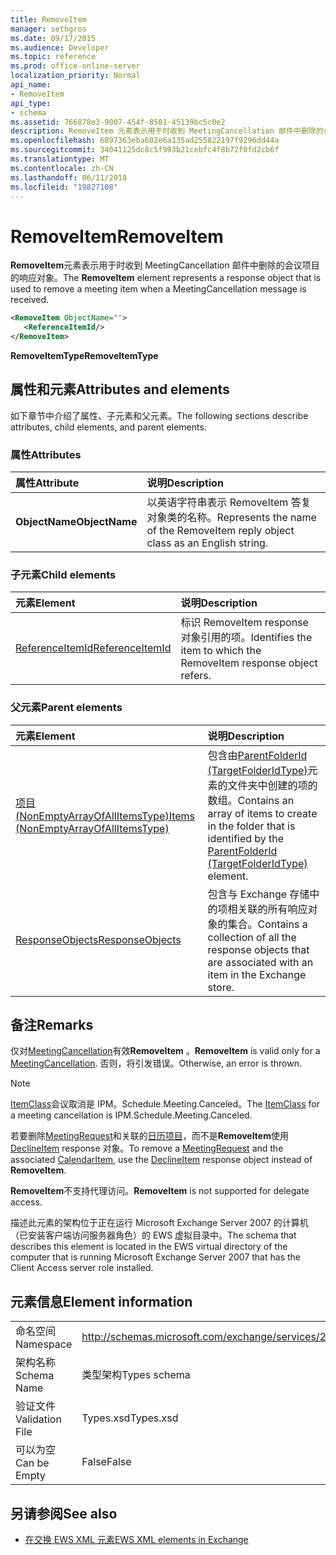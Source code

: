 ```yaml
---
title: RemoveItem
manager: sethgros
ms.date: 09/17/2015
ms.audience: Developer
ms.topic: reference
ms.prod: office-online-server
localization_priority: Normal
api_name:
- RemoveItem
api_type:
- schema
ms.assetid: 766878e3-9007-454f-8501-45139bc5c0e2
description: RemoveItem 元素表示用于时收到 MeetingCancellation 邮件中删除的会议项目的响应对象。
ms.openlocfilehash: 6897363eba602e6a135ad255822197f9296dd44a
ms.sourcegitcommit: 34041125dc8c5f993b21cebfc4f8b72f0fd2cb6f
ms.translationtype: MT
ms.contentlocale: zh-CN
ms.lasthandoff: 06/11/2018
ms.locfileid: "19827108"
---
```

# <a name="removeitem"></a><span data-ttu-id="68299-103">RemoveItem</span><span class="sxs-lookup"><span data-stu-id="68299-103">RemoveItem</span></span>

<span data-ttu-id="68299-104">**RemoveItem**元素表示用于时收到 MeetingCancellation 邮件中删除的会议项目的响应对象。</span><span class="sxs-lookup"><span data-stu-id="68299-104">The **RemoveItem** element represents a response object that is used to remove a meeting item when a MeetingCancellation message is received.</span></span> 
  
```xml
<RemoveItem ObjectName="">
   <ReferenceItemId/>
</RemoveItem>
```

 <span data-ttu-id="68299-105">**RemoveItemType**</span><span class="sxs-lookup"><span data-stu-id="68299-105">**RemoveItemType**</span></span>
## <a name="attributes-and-elements"></a><span data-ttu-id="68299-106">属性和元素</span><span class="sxs-lookup"><span data-stu-id="68299-106">Attributes and elements</span></span>

<span data-ttu-id="68299-107">如下章节中介绍了属性、子元素和父元素。</span><span class="sxs-lookup"><span data-stu-id="68299-107">The following sections describe attributes, child elements, and parent elements.</span></span>
  
### <a name="attributes"></a><span data-ttu-id="68299-108">属性</span><span class="sxs-lookup"><span data-stu-id="68299-108">Attributes</span></span>

|<span data-ttu-id="68299-109">**属性**</span><span class="sxs-lookup"><span data-stu-id="68299-109">**Attribute**</span></span>|<span data-ttu-id="68299-110">**说明**</span><span class="sxs-lookup"><span data-stu-id="68299-110">**Description**</span></span>|
|:-----|:-----|
|<span data-ttu-id="68299-111">**ObjectName**</span><span class="sxs-lookup"><span data-stu-id="68299-111">**ObjectName**</span></span> <br/> |<span data-ttu-id="68299-112">以英语字符串表示 RemoveItem 答复对象类的名称。</span><span class="sxs-lookup"><span data-stu-id="68299-112">Represents the name of the RemoveItem reply object class as an English string.</span></span>  <br/> |
   
### <a name="child-elements"></a><span data-ttu-id="68299-113">子元素</span><span class="sxs-lookup"><span data-stu-id="68299-113">Child elements</span></span>

|<span data-ttu-id="68299-114">**元素**</span><span class="sxs-lookup"><span data-stu-id="68299-114">**Element**</span></span>|<span data-ttu-id="68299-115">**说明**</span><span class="sxs-lookup"><span data-stu-id="68299-115">**Description**</span></span>|
|:-----|:-----|
|[<span data-ttu-id="68299-116">ReferenceItemId</span><span class="sxs-lookup"><span data-stu-id="68299-116">ReferenceItemId</span></span>](referenceitemid.md) <br/> |<span data-ttu-id="68299-117">标识 RemoveItem response 对象引用的项。</span><span class="sxs-lookup"><span data-stu-id="68299-117">Identifies the item to which the RemoveItem response object refers.</span></span>  <br/> |
   
### <a name="parent-elements"></a><span data-ttu-id="68299-118">父元素</span><span class="sxs-lookup"><span data-stu-id="68299-118">Parent elements</span></span>

|<span data-ttu-id="68299-119">**元素**</span><span class="sxs-lookup"><span data-stu-id="68299-119">**Element**</span></span>|<span data-ttu-id="68299-120">**说明**</span><span class="sxs-lookup"><span data-stu-id="68299-120">**Description**</span></span>|
|:-----|:-----|
|[<span data-ttu-id="68299-121">项目 (NonEmptyArrayOfAllItemsType)</span><span class="sxs-lookup"><span data-stu-id="68299-121">Items (NonEmptyArrayOfAllItemsType)</span></span>](items-nonemptyarrayofallitemstype.md) <br/> |<span data-ttu-id="68299-122">包含由[ParentFolderId (TargetFolderIdType)](parentfolderid-targetfolderidtype.md)元素的文件夹中创建的项的数组。</span><span class="sxs-lookup"><span data-stu-id="68299-122">Contains an array of items to create in the folder that is identified by the [ParentFolderId (TargetFolderIdType)](parentfolderid-targetfolderidtype.md) element.</span></span>  <br/> |
|[<span data-ttu-id="68299-123">ResponseObjects</span><span class="sxs-lookup"><span data-stu-id="68299-123">ResponseObjects</span></span>](responseobjects.md) <br/> |<span data-ttu-id="68299-124">包含与 Exchange 存储中的项相关联的所有响应对象的集合。</span><span class="sxs-lookup"><span data-stu-id="68299-124">Contains a collection of all the response objects that are associated with an item in the Exchange store.</span></span>  <br/> |
   
## <a name="remarks"></a><span data-ttu-id="68299-125">备注</span><span class="sxs-lookup"><span data-stu-id="68299-125">Remarks</span></span>

 <span data-ttu-id="68299-126">仅对[MeetingCancellation](meetingcancellation.md)有效**RemoveItem** 。</span><span class="sxs-lookup"><span data-stu-id="68299-126">**RemoveItem** is valid only for a [MeetingCancellation](meetingcancellation.md).</span></span> <span data-ttu-id="68299-127">否则，将引发错误。</span><span class="sxs-lookup"><span data-stu-id="68299-127">Otherwise, an error is thrown.</span></span>
  
> [!NOTE]
> <span data-ttu-id="68299-128">[ItemClass](itemclass.md)会议取消是 IPM。Schedule.Meeting.Canceled。</span><span class="sxs-lookup"><span data-stu-id="68299-128">The [ItemClass](itemclass.md) for a meeting cancellation is IPM.Schedule.Meeting.Canceled.</span></span> 
  
<span data-ttu-id="68299-129">若要删除[MeetingRequest](meetingrequest.md)和关联的[日历项目](calendaritem.md)，而不是**RemoveItem**使用[DeclineItem](declineitem.md) response 对象。</span><span class="sxs-lookup"><span data-stu-id="68299-129">To remove a [MeetingRequest](meetingrequest.md) and the associated [CalendarItem](calendaritem.md), use the [DeclineItem](declineitem.md) response object instead of **RemoveItem**.</span></span>
  
 <span data-ttu-id="68299-130">**RemoveItem**不支持代理访问。</span><span class="sxs-lookup"><span data-stu-id="68299-130">**RemoveItem** is not supported for delegate access.</span></span> 
  
<span data-ttu-id="68299-131">描述此元素的架构位于正在运行 Microsoft Exchange Server 2007 的计算机（已安装客户端访问服务器角色）的 EWS 虚拟目录中。</span><span class="sxs-lookup"><span data-stu-id="68299-131">The schema that describes this element is located in the EWS virtual directory of the computer that is running Microsoft Exchange Server 2007 that has the Client Access server role installed.</span></span>
  
## <a name="element-information"></a><span data-ttu-id="68299-132">元素信息</span><span class="sxs-lookup"><span data-stu-id="68299-132">Element information</span></span>

|||
|:-----|:-----|
|<span data-ttu-id="68299-133">命名空间</span><span class="sxs-lookup"><span data-stu-id="68299-133">Namespace</span></span>  <br/> |http://schemas.microsoft.com/exchange/services/2006/types  <br/> |
|<span data-ttu-id="68299-134">架构名称</span><span class="sxs-lookup"><span data-stu-id="68299-134">Schema Name</span></span>  <br/> |<span data-ttu-id="68299-135">类型架构</span><span class="sxs-lookup"><span data-stu-id="68299-135">Types schema</span></span>  <br/> |
|<span data-ttu-id="68299-136">验证文件</span><span class="sxs-lookup"><span data-stu-id="68299-136">Validation File</span></span>  <br/> |<span data-ttu-id="68299-137">Types.xsd</span><span class="sxs-lookup"><span data-stu-id="68299-137">Types.xsd</span></span>  <br/> |
|<span data-ttu-id="68299-138">可以为空</span><span class="sxs-lookup"><span data-stu-id="68299-138">Can be Empty</span></span>  <br/> |<span data-ttu-id="68299-139">False</span><span class="sxs-lookup"><span data-stu-id="68299-139">False</span></span>  <br/> |
   
## <a name="see-also"></a><span data-ttu-id="68299-140">另请参阅</span><span class="sxs-lookup"><span data-stu-id="68299-140">See also</span></span>



- [<span data-ttu-id="68299-141">在交换 EWS XML 元素</span><span class="sxs-lookup"><span data-stu-id="68299-141">EWS XML elements in Exchange</span></span>](ews-xml-elements-in-exchange.md)

